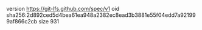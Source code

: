version https://git-lfs.github.com/spec/v1
oid sha256:2d892ced5d4bea61ea948a2382ec8ead3b3881e55f04edd7a921999af866c2cb
size 931
